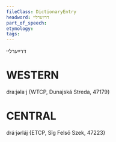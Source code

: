 ```yaml
---
fileClass: DictionaryEntry
headword: דרײַערליי
part_of_speech: 
etymology: 
tags: 
---
```

דרײַערליי

WESTERN
========

draːjəlaˑj {WTCP, Dunajská Streda, 47179}

CENTRAL
========

dráˑjərláj {ETCP, Sîg Felső Szek, 47223}
